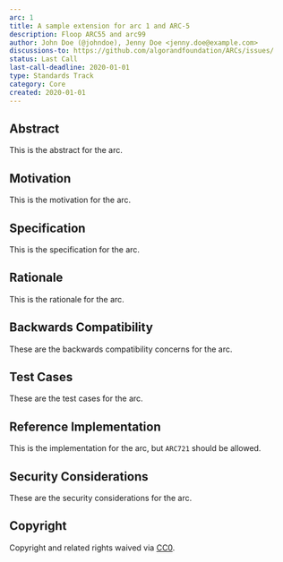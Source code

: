 ```yaml
---
arc: 1
title: A sample extension for arc 1 and ARC-5
description: Floop ARC55 and arc99
author: John Doe (@johndoe), Jenny Doe <jenny.doe@example.com>
discussions-to: https://github.com/algorandfoundation/ARCs/issues/
status: Last Call
last-call-deadline: 2020-01-01
type: Standards Track
category: Core
created: 2020-01-01
---
```


## Abstract
This is the abstract for the arc.

## Motivation
This is the motivation for the arc.

## Specification
This is the specification for the arc.

## Rationale
This is the rationale for the arc.

## Backwards Compatibility
These are the backwards compatibility concerns for the arc.

## Test Cases
These are the test cases for the arc.

## Reference Implementation
This is the implementation for the arc, but `ARC721` should be allowed.

## Security Considerations
These are the security considerations for the arc.

## Copyright
Copyright and related rights waived via [CC0](../LICENSE.md).
